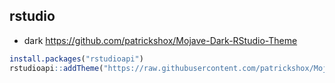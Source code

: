 ## rstudio

- dark https://github.com/patrickshox/Mojave-Dark-RStudio-Theme

```r
install.packages("rstudioapi")
rstudioapi::addTheme("https://raw.githubusercontent.com/patrickshox/Mojave-Dark-RStudio-Theme/master/Mojave%20Dark%20(Static).rstheme", apply=TRUE, force=TRUE)
```

